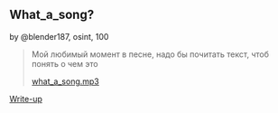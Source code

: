 ## What_a_song?
by @blender187, osint, 100

> Мой любимый момент в песне, надо бы почитать текст, чтоб понять о чем это 
> 
> [what_a_song.mp3](What_a_song.mp3)

[Write-up](WRITEUP.md)